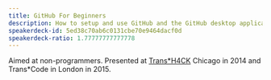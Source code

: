 ```yaml
---
title: GitHub For Beginners
description: How to setup and use GitHub and the GitHub desktop applications.
speakerdeck-id: 5ed38c70ab6c0131cbe70e9464dacf0d
speakerdeck-ratio: 1.77777777777778
---
```

Aimed at non-programmers. Presented at [Trans*H4CK](http://www.transhack.org) Chicago in 2014 and Trans*Code in London in 2015.
